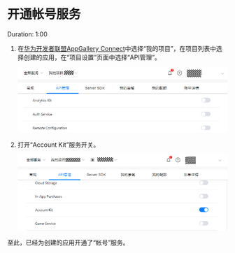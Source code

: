 # 开通帐号服务<a name="ZH-CN_TOPIC_0000001145922129"></a>

Duration: 1:00

1.  在[华为开发者联盟AppGallery Connect](https://developer.huawei.com/consumer/cn/service/josp/agc/index.html)中选择“我的项目”，在项目列表中选择创建的应用，在“项目设置”页面中选择“API管理”。

    ![](figures/zh-cn_image_0000001145722077.png)

2.  打开“Account Kit”服务开关。

    ![](figures/zh-cn_image_0000001099162134.png)


至此，已经为创建的应用开通了“帐号”服务。

